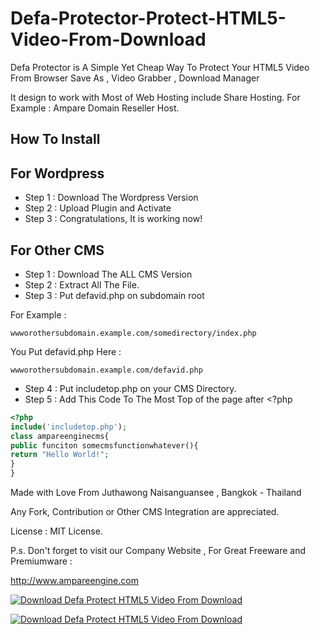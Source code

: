 # Defa-Protector-Protect-HTML5-Video-From-Download
Defa Protector is A Simple Yet Cheap Way To Protect Your HTML5 Video From Browser Save As , Video Grabber , Download Manager

It design to work with Most of Web Hosting include Share Hosting. For Example : Ampare Domain Reseller Host.

## How To Install

## For Wordpress

- Step 1 : Download The Wordpress Version
- Step 2 : Upload Plugin and Activate
- Step 3 : Congratulations, It is working now!

## For Other CMS
 - Step 1 : Download The ALL CMS Version
 - Step 2 : Extract All The File.
 - Step 3 : Put defavid.php on subdomain root

For Example :
``` 
wwworothersubdomain.example.com/somedirectory/index.php
```
You Put defavid.php Here : 
```
wwworothersubdomain.example.com/defavid.php
```

  - Step 4 : Put includetop.php on your CMS Directory.
  - Step 5 : Add This Code To The Most Top of the page after <?php
  ```php
  <?php
  include('includetop.php');
  class ampareenginecms{
  public funciton somecmsfunctionwhatever(){
  return "Hello World!";
  }
  }
  ```
  
Made with Love From Juthawong Naisanguansee , Bangkok - Thailand

Any Fork, Contribution or Other CMS Integration are appreciated.

License : MIT License.

P.s. Don't forget to visit our Company Website , For Great Freeware and Premiumware :

http://www.ampareengine.com

[![Download Defa Protect HTML5 Video From Download](https://a.fsdn.com/con/app/sf-download-button)](https://sourceforge.net/projects/defaprotecthtml5videodownload/files/latest/download)

[![Download Defa Protect HTML5 Video From Download](https://img.shields.io/sourceforge/dt/defaprotecthtml5videodownload.svg)](https://sourceforge.net/projects/defaprotecthtml5videodownload/files/latest/download)
